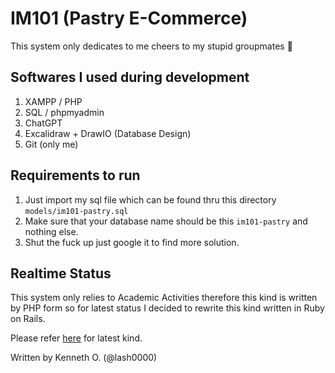 # IM101 (Pastry E-Commerce)

This system only dedicates to me cheers to my stupid groupmates :thread:

## Softwares I used during development

1. XAMPP / PHP
2. SQL / phpmyadmin
3. ChatGPT 
4. Excalidraw + DrawIO (Database Design)
5. Git (only me)

## Requirements to run

1. Just import my sql file which can be found thru this directory `models/im101-pastry.sql`
2. Make sure that your database name should be this `im101-pastry` and nothing else.
3. Shut the fuck up just google it to find more solution.

## Realtime Status

This system only relies to Academic Activities therefore this kind is written by PHP form so for latest status I decided to rewrite this kind written in Ruby on Rails.

Please refer <a href="https://gitlab.com/kenbusano/treiven">here</a> for latest kind.

Written by Kenneth O. (@lash0000)
